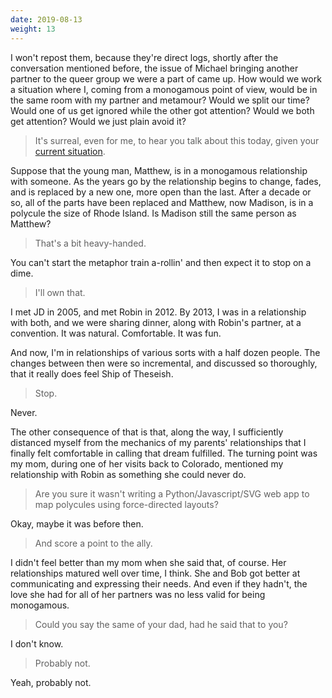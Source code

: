 ```yaml
---
date: 2019-08-13
weight: 13
---
```


I won't repost them, because they're direct logs, shortly after the conversation mentioned before, the issue of Michael bringing another partner to the queer group we were a part of came up. How would we work a situation where I, coming from a monogamous point of view, would be in the same room with my partner and metamour? Would we split our time? Would one of us get ignored while the other got attention? Would we both get attention? Would we just plain avoid it?

> It's surreal, even for me, to hear you talk about this today, given your [current situation](https://makyo.io/polycute-old).

Suppose that the young man, Matthew, is in a monogamous relationship with someone. As the years go by the relationship begins to change, fades, and is replaced by a new one, more open than the last. After a decade or so, all of the parts have been replaced and Matthew, now Madison, is in a polycule the size of Rhode Island. Is Madison still the same person as Matthew?

> That's a bit heavy-handed.

You can't start the metaphor train a-rollin' and then expect it to stop on a dime.

> I'll own that.

I met JD in 2005, and met Robin in 2012. By 2013, I was in a relationship with both, and we were sharing dinner, along with Robin's partner, at a convention. It was natural. Comfortable. It was fun.

And now, I'm in relationships of various sorts with a half dozen people. The changes between then were so incremental, and discussed so thoroughly, that it really does feel Ship of Theseish.

> Stop.

Never.

The other consequence of that is that, along the way, I sufficiently distanced myself from the mechanics of my parents' relationships that I finally felt comfortable in calling that dream fulfilled. The turning point was my mom, during one of her visits back to Colorado, mentioned my relationship with Robin as something she could never do.

> Are you sure it wasn't writing a Python/Javascript/SVG web app to map polycules using force-directed layouts?

Okay, maybe it was before then.

> And score a point to the ally.

I didn't feel better than my mom when she said that, of course. Her relationships matured well over time, I think. She and Bob got better at communicating and expressing their needs. And even if they hadn't, the love she had for all of her partners was no less valid for being monogamous.

> Could you say the same of your dad, had he said that to you?

I don't know.

> Probably not.

Yeah, probably not.
